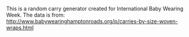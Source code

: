 This is a random carry generator created for International Baby Wearing Week. The data is from: http://www.babywearinghamptonroads.org/p/carries-by-size-woven-wraps.html
